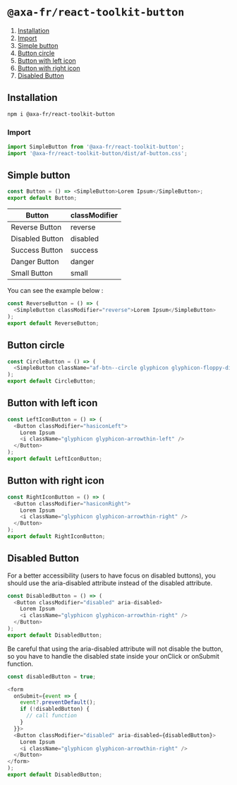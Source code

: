 # `@axa-fr/react-toolkit-button`

1. [Installation](#installation)
1. [Import](#import)
1. [Simple button](#simple-button)
1. [Button circle](#button-circle)
1. [Button with left icon](#button-with-left-icon)
1. [Button with right icon](#button-with-right-icon)
1. [Disabled Button](#disabled-button)

## Installation

```sh
npm i @axa-fr/react-toolkit-button
```

### Import

```javascript
import SimpleButton from '@axa-fr/react-toolkit-button';
import '@axa-fr/react-toolkit-button/dist/af-button.css';
```

## Simple button

```javascript
const Button = () => <SimpleButton>Lorem Ipsum</SimpleButton>;
export default Button;
```

| Button          | classModifier |
| --------------- | ------------- |
| Reverse Button  | reverse       |
| Disabled Button | disabled      |
| Success Button  | success       |
| Danger Button   | danger        |
| Small Button    | small         |

You can see the example below :

```javascript
const ReverseButton = () => (
  <SimpleButton classModifier="reverse">Lorem Ipsum</SimpleButton>
);
export default ReverseButton;
```

## Button circle

```javascript
const CircleButton = () => (
  <SimpleButton className="af-btn--circle glyphicon glyphicon-floppy-disk" />
);
export default CircleButton;
```

## Button with left icon

```javascript
const LeftIconButton = () => (
  <Button classModifier="hasiconLeft">
    Lorem Ipsum
    <i className="glyphicon glyphicon-arrowthin-left" />
  </Button>
);
export default LeftIconButton;
```

## Button with right icon

```javascript
const RightIconButton = () => (
  <Button classModifier="hasiconRight">
    Lorem Ipsum
    <i className="glyphicon glyphicon-arrowthin-right" />
  </Button>
);
export default RightIconButton;
```

## Disabled Button

For a better accessibility (users to have focus on disabled buttons), you should use the aria-disabled attribute instead of the disabled attribute.

```javascript
const DisabledButton = () => (
  <Button classModifier="disabled" aria-disabled>
    Lorem Ipsum
    <i className="glyphicon glyphicon-arrowthin-right" />
  </Button>
);
export default DisabledButton;
```

Be careful that using the aria-disabled attribute will not disable the button, so you have to handle the disabled state inside your onClick or onSubmit function.

```javascript
const disabledButton = true;

<form
  onSubmit={event => {
    event?.preventDefault();
    if (!disabledButton) {
      // call function
    }
  }}>
  <Button classModifier="disabled" aria-disabled={disabledButton}>
    Lorem Ipsum
    <i className="glyphicon glyphicon-arrowthin-right" />
  </Button>
</form>
);
export default DisabledButton;
```
